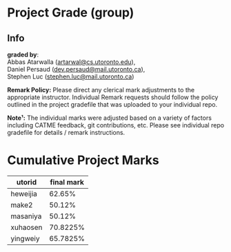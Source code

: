 
# Project Grade (group)

## Info
__graded by__:\
Abbas Atarwalla	(artarwal@cs.utoronto.edu),\
Daniel Persaud	(dev.persaud@mail.utoronto.ca),\
Stephen Luc	(stephen.luc@mail.utoronto.ca)

__Remark Policy:__ Please direct any clerical mark adjustments to the appropriate instructor. Individual Remark requests
should follow the policy outlined in the project gradefile that was uploaded to your individual repo.

__Note¹:__ The individual marks were adjusted based on a variety of factors including CATME feedback, git contributions, etc.
Please see individual repo gradefile for details / remark instructions.

# Cumulative Project Marks
| utorid | final mark |
|---|---|
|heweijia|62.65%|
|make2|50.12%|
|masaniya|50.12%|
|xuhaosen|70.8225%|
|yingweiy|65.7825%|
